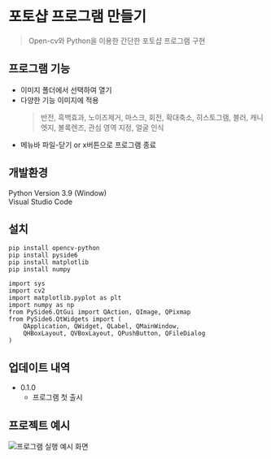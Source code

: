 # 포토샵 프로그램 만들기
> Open-cv와 Python을 이용한 간단한 포토샵 프로그램 구현

## 프로그램 기능 
  * 이미지 폴더에서 선택하여 열기
  * 다양한 기능 이미지에 적용
    > 반전, 흑백효과, 노이즈제거, 마스크, 회전, 확대축소, 히스토그램, 블러, 캐니엣지, 볼록렌즈, 관심 영역 지정, 얼굴 인식 
  * 메뉴바 파일-닫기 or x버튼으로 프로그램 종료

## 개발환경
Python Version 3.9 (Window)  
Visual Studio Code


## 설치
```
pip install opencv-python
pip install pyside6
pip install matplotlib
pip install numpy
```
```
import sys
import cv2
import matplotlib.pyplot as plt
import numpy as np
from PySide6.QtGui import QAction, QImage, QPixmap
from PySide6.QtWidgets import (
    QApplication, QWidget, QLabel, QMainWindow, 
    QHBoxLayout, QVBoxLayout, QPushButton, QFileDialog
)
```
## 업데이트 내역

* 0.1.0
  * 프로그램 첫 출시
  
## 프로젝트 예시
![프로그램 실행 예시 화면](https://user-images.githubusercontent.com/117658776/200847048-d93b4546-32b4-4b05-abb7-35536f1e7388.jpg)
